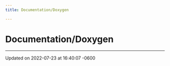 ```yaml
---
title: Documentation/Doxygen

---
```


# Documentation/Doxygen








-------------------------------

Updated on 2022-07-23 at 16:40:07 -0600

